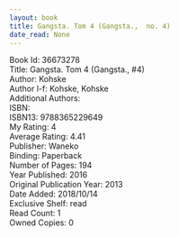 ```yaml
---
layout: book
title: Gangsta. Tom 4 (Gangsta.,  no. 4)
date_read: None
---
```


Book Id: 36673278<br />
Title: Gangsta. Tom 4 (Gangsta., #4)<br />
Author: Kohske<br />
Author l-f: Kohske, Kohske<br />
Additional Authors: <br />
ISBN: <br />
ISBN13: 9788365229649<br />
My Rating: 4<br />
Average Rating: 4.41<br />
Publisher: Waneko<br />
Binding: Paperback<br />
Number of Pages: 194<br />
Year Published: 2016<br />
Original Publication Year: 2013<br />
Date Added: 2018/10/14<br />
Exclusive Shelf: read<br />
Read Count: 1<br />
Owned Copies: 0<br />

